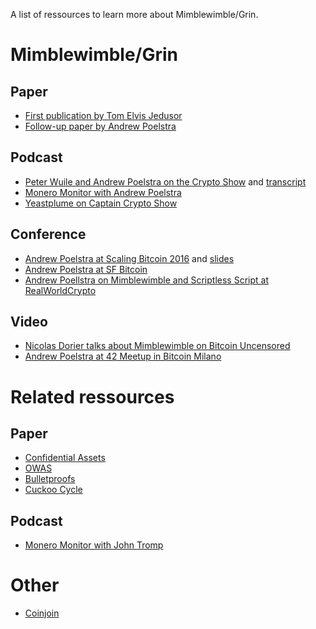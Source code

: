 A list of ressources to learn more about Mimblewimble/Grin.
# Mimblewimble/Grin
## Paper
- [First publication by Tom Elvis Jedusor](https://scalingbitcoin.org/papers/mimblewimble.txt)
- [Follow-up paper by Andrew Poelstra](https://download.wpsoftware.net/bitcoin/wizardry/mimblewimble.pdf)

## Podcast
- [Peter Wuile and Andrew Poelstra on the Crypto Show](https://soundcloud.com/heryptohow/mimblewimble-andrew-poelstra-peter-wuille-brian-deery-and-chris-odom) and [transcript](http://diyhpl.us/wiki/transcripts/mimblewimble-podcast/)
 - [Monero Monitor with Andrew Poelstra](https://moneromonitor.com/episodes/2017-12-05-Episode-016.html)
- [Yeastplume on Captain Crypto Show](https://soundcloud.com/captain-crypto/pirates-parley-grin-michael-cordner-yeastplume)


## Conference
- [Andrew Poelstra at Scaling Bitcoin 2016](https://www.youtube.com/watch?v=8BLWUUPfh2Q&t=1h29m20s) and [slides](https://scalingbitcoin.org/milan2016/presentations/D1%20-%204%20-%20Andrew%20Poelstra.pdf)
- [Andrew Poelstra at SF Bitcoin](https://www.youtube.com/watch?v=aHTRlbCaUyM&t=133s)
- [Andrew Poellstra on Mimblewimble and Scriptless Script at RealWorldCrypto](https://www.youtube.com/watch?v=ovCBT1gyk9c)

## Video
- [Nicolas Dorier talks about Mimblewimble on Bitcoin Uncensored](https://www.youtube.com/watch?v=Kf_WM0LxLEs)
- [Andrew Poelstra at 42 Meetup in Bitcoin Milano](https://www.youtube.com/watch?v=JbeeHECftWk&t=20m50s)

# Related ressources
## Paper
- [Confidential Assets](https://blockstream.com/bitcoin17-final41.pdf)
- [OWAS](https://download.wpsoftware.net/bitcoin/wizardry/horasyuanmouton-owas.pdf)
- [Bulletproofs](https://eprint.iacr.org/2017/1066.pdf)
- [Cuckoo Cycle](https://github.com/tromp/cuckoo/blob/master/doc/cuckoo.pdf)

## Podcast

- [Monero Monitor with John Tromp](https://moneromonitor.com/episodes/2017-09-26-Episode-014.html)

# Other
- [Coinjoin](https://bitcointalk.org/?topic=279249)